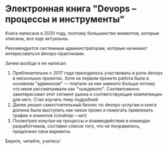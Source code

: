 # Электронная книга "Devops – процессы и инструменты"

Книга написана в 2020 году, поэтому большинство моментов, которые описаны, все еще актуальны.

Рекомендуется системным администраторам, которые начинают интересоваться devops-практиками.



Зачем вообще я ее написал:

1. Приблизительно с 2017 года приходилось участвовать в роли devops в нескольких проектах. Хотя на первом проекте работа была в основном "админская" — платали за нее намного больше потому что меня рассматривали как "тыждевопс". Соответсвенно заинтересовал этот сегмент рынка и соответствующие компетенции для него. Стал изучать тему подробней
2. Далее решил самостоятельный бизнес по devops-услугам и книга должна была выступать как некое промо и помогать привлекать трафик и клиентов (спойлер – нет)
3. Посмотрел изнутри на процессы и взаимодействия в командах разработчиков, составил список того, что не понравилось, предложил свои варианты.



Берите, читайте, учитесь!
